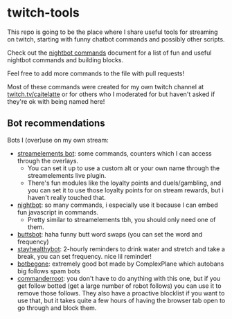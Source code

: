 # twitch-tools

This repo is going to be the place where I share useful tools for streaming on twitch, starting with funny chatbot commands and possibly other scripts.

Check out the [nightbot commands](./nightbot-commands.md) document for a list of fun and useful nightbot commands and building blocks.

Feel free to add more commands to the file with pull requests!

Most of these commands were created for my own twitch channel at [twitch.tv/caitelatte](https://twitch.tv/caitelatte) or for others who I moderated for but haven't asked if they're ok with being named here!

## Bot recommendations

Bots I (over)use on my own stream:

* [streamelements bot](https://streamelements.com/caitelatte/commands): some commands, counters which I can access through the overlays.
  * You can set it up to use a custom alt or your own name through the streamelements live plugin.
  * There's fun modules like the loyalty points and duels/gambling, and you can set it to use those loyalty points for on stream rewards, but i haven't really touched that.
* [nightbot](https://nightbot.tv/t/caitelatte/commands): so many commands, i especially use it because I can embed fun javascript in commands.
  * Pretty similar to streamelements tbh, you should only need one of them.
* [buttsbot](https://www.twitch.tv/buttsbot): haha funny butt word swaps (you can set the word and frequency)
* [stayhealthybot](https://stayhealthybot.com/#commands): 2-hourly reminders to drink water and stretch and take a break, you can set frequency. nice lil reminder!
* [botbegone](https://www.twitch.tv/botbegone): extremely good bot made by ComplexPlane which autobans big follows spam bots
* [commanderroot](https://twitch-tools.rootonline.de/follower_remover.php): you don't have to do anything with this one, but if you get follow botted (get a large number of robot follows) you can use it to remove those follows. They also have a proactive blocklist if you want to use that, but it takes quite a few hours of having the browser tab open to go through and block them.
